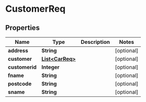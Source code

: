 
# CustomerReq

## Properties
Name | Type | Description | Notes
------------ | ------------- | ------------- | -------------
**address** | **String** |  |  [optional]
**customer** | [**List&lt;CarReq&gt;**](CarReq.md) |  |  [optional]
**customerid** | **Integer** |  |  [optional]
**fname** | **String** |  |  [optional]
**postcode** | **String** |  |  [optional]
**sname** | **String** |  |  [optional]



